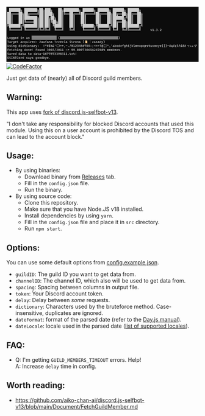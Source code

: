 ![img.png](img.png)
[![CodeFactor](https://www.codefactor.io/repository/github/mrboombastic/osintcord/badge)](https://www.codefactor.io/repository/github/mrboombastic/osintcord)

Just get data of (nearly) all of Discord guild members.

## Warning:

This app uses [fork of discord.js-selfbot-v13](https://github.com/MrBoombastic/discord.js-selfbot-v13/tree/old-deps).

"I don't take any responsibility for blocked Discord accounts that used this module.
Using this on a user account is prohibited by the Discord TOS and can lead to the account block."

## Usage:

- By using binaries:
  - Download binary from [Releases](https://github.com/MrBoombastic/OSINTCord/releases) tab.
  - Fill in the `config.json` file.
  - Run the binary.
- By using source code:
  - Clone this repository.
  - Make sure that you have Node.JS v18 installed.
  - Install dependencies by using `yarn`.
  - Fill in the `config.json` file and place it in `src` directory.
  - Run `npm start`.

## Options:

You can use some default options from [config.example.json](config.example.json).

- `guildID`: The guild ID you want to get data from.
- `channelID`: The channel ID, which also will be used to get data from.
- `spacing`: Spacing between columns in output file.
- `token`: Your Discord account token.
- `delay`: Delay between *some* requests.
- `dictionary`: Characters used by the bruteforce method. Case-insensitive, duplicates are ignored.
- `dateFormat`: format of the parsed date (refer to the [Day.js manual](https://day.js.org/docs/en/display/format)).
- `dateLocale`: locale used in the parsed
  date ([list of supported locales](https://github.com/iamkun/dayjs/tree/dev/src/locale)).

## FAQ:

- Q: I'm getting `GUILD_MEMBERS_TIMEOUT` errors. Help!<br>A: Increase `delay` time in config.

## Worth reading:

- https://github.com/aiko-chan-ai/discord.js-selfbot-v13/blob/main/Document/FetchGuildMember.md
